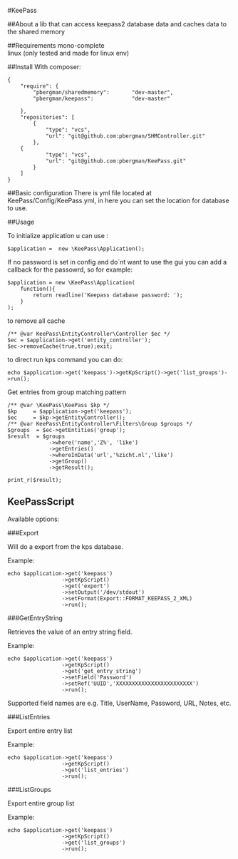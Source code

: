 #KeePass

##About
a lib that can access keepass2 database data and caches data to the shared memory

##Requirements
mono-complete<br>
linux (only tested and made for linux env)


##Install 
With composer: 
```
{
    "require": {
        "pbergman/sharedmemory":       "dev-master",
        "pbergman/keepass":            "dev-master"

    },
    "repositories": [
        {
            "type": "vcs",
            "url": "git@github.com:pbergman/SHMController.git"
        },
	{
            "type": "vcs",
            "url": "git@github.com:pbergman/KeePass.git"
        }
    ]
}
```
##Basic configuration
There is yml file located at KeePass/Config/KeePass.yml, in here you can set the location for database to use.

##Usage

To initialize application u can use :
```
$application =  new \KeePass\Application();
```
If no password is set in config and do`nt want to use the gui you can add a callback for the passowrd, so for example:
```
$application = new \KeePass\Application(
    function(){
        return readline('Keepass database password: ');
    }
);
```
to remove all cache 
```
/** @var KeePass\EntityController\Controller $ec */
$ec = $application->get('entity_controller');
$ec->removeCache(true,true);exit;
```
to direct run kps command you can do:
```
echo $application->get('keepass')->getKpScript()->get('list_groups')->run();
```
Get entries from group matching pattern
```
/** @var \KeePass\KeePass $kp */
$kp     = $application->get('keepass');
$ec     = $kp->getEntityController();
/** @var KeePass\EntityController\Filters\Group $groups */
$groups  = $ec->getEntities('group');
$result  = $groups
             ->where('name','Z%', 'like')
             ->getEntries()
             ->whereInData('url','%zicht.nl','like')
             ->getGroup()
             ->getResult();

print_r($result);             
```
## KeePassScript

Available options:

###Export

Will do a export from the kps database.

Example:

```
echo $application->get('keepass')
                 ->getKpScript()
                 ->get('export')
                 ->setOutput('/dev/stdout')
                 ->setFormat(Export::FORMAT_KEEPASS_2_XML)
                 ->run();
```
###GetEntryString

Retrieves the value of an entry string field.

Example:
```
echo $application->get('keepass')
                 ->getKpScript()
                 ->get('get_entry_string')
                 ->setField('Password')
                 ->setRef('UUID','XXXXXXXXXXXXXXXXXXXXXXXX')
                 ->run();
```
Supported field names are e.g. Title, UserName, Password, URL, Notes, etc.

###ListEntries

Export entire entry list

Example:
```
echo $application->get('keepass')
                 ->getKpScript()
                 ->get('list_entries')
                 ->run();
```

###ListGroups

Export entire group list

Example:
```
echo $application->get('keepass')
                 ->getKpScript()
                 ->get('list_groups')
                 ->run();
```






